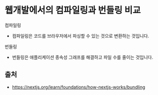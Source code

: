 # 웹개발에서의 컴파일링과 번들링 비교
컴파일링
- 컴파일링은 코드를 브라우저에서 파싱할 수 있는 것으로 변환하는 것입니다.

번들링
- 번들링은 애플리케이션 종속성 그래프를 해결하고 파일 수를 줄이는 것입니다.

## 출처
- https://nextjs.org/learn/foundations/how-nextjs-works/bundling
